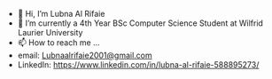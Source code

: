 - 👋 Hi, I’m Lubna Al Rifaie
- 🌱 I’m currently a 4th Year BSc Computer Science Student at Wilfrid Laurier University
- 📫 How to reach me ...
- email: Lubnaalrifaie2001@gmail.com
- LinkedIn: https://www.linkedin.com/in/lubna-al-rifaie-588895273/

<!---
Lubnaalrifaie1/Lubnaalrifaie1 is a ✨ special ✨ repository because its `README.md` (this file) appears on your GitHub profile.
You can click the Preview link to take a look at your changes.
--->
